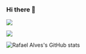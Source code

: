 ### Hi there 👋

<!--
**RafaelAlves93/RafaelAlves93** is a ✨ _special_ ✨ repository because its `README.md` (this file) appears on your GitHub profile.

Here are some ideas to get you started:

- 🔭 I’m currently working on ...
- 🌱 I’m currently learning ...
- 👯 I’m looking to collaborate on ...
- 🤔 I’m looking for help with ...
- 💬 Ask me about ...
- 📫 How to reach me: ...
- 😄 Pronouns: ...
- ⚡ Fun fact: ...
-->


![](https://komarev.com/ghpvc/?username=RafaelAlves93)

<a href="https://www.github.com/RafaelAlves93" target="_blank" rel="noreferrer"><img
src="https://img.shields.io/github/followers/RafaelAlves93?logo=github&style=for-the-badge&color=0891b2&labelColor=1c1917" /></a>


<!--<p align="left"> <a href="https://www.github.com/RafaelAlves93" target="_blank" rel="noreferrer"><img src="https://raw.githubusercontent.com/danielcranney/readme-generator/main/public/icons/socials/github.svg" width="32" height="32" /></a></p>-->

![Rafael Alves's GitHub stats](https://github-readme-stats.vercel.app/api/?username=RafaelAlves93&show_icons=true&title_color=fff&icon_color=79ff97&text_color=9f9f9f&bg_color=151515)
